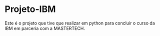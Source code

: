 # Projeto-IBM
Este é o projeto que tive que realizar em python para concluir o curso da IBM em parceria com a MASTERTECH.
